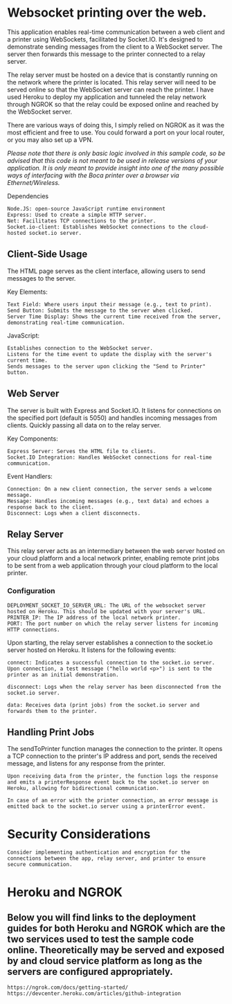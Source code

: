 # Websocket printing over the web.

This application enables real-time communication between a web client and a printer using WebSockets, facilitated by Socket.IO. It's designed to demonstrate sending messages from the client to a WebSocket server. The server then forwards this message to the printer connected to a relay server.

The relay server must be hosted on a device that is constantly running on the network where the printer is located. This relay server will need to be served online so that the WebSocket server can reach the printer. I have used Heroku to deploy my application and tunneled the relay network through NGROK so that the relay could be exposed online and reached by the WebSocket server.

There are various ways of doing this, I simply relied on NGROK as it was the most efficient and free to use. You could forward a port on your local router, or you may also set up a VPN.

*Please note that there is only basic logic involved in this sample code, so be advised that this code is not meant to be used in release versions of your application. It is only meant to provide insight into one of the many possible ways of interfacing with the Boca printer over a browser via Ethernet/Wireless.*

Dependencies

    Node.JS: open-source JavaScript runtime environment 
    Express: Used to create a simple HTTP server.
    Net: Facilitates TCP connections to the printer.
    Socket.io-client: Establishes WebSocket connections to the cloud-hosted socket.io server.

## Client-Side Usage

The HTML page serves as the client interface, allowing users to send messages to the server.

Key Elements:

    Text Field: Where users input their message (e.g., text to print).
    Send Button: Submits the message to the server when clicked.
    Server Time Display: Shows the current time received from the server, demonstrating real-time communication.

JavaScript:

    Establishes connection to the WebSocket server.
    Listens for the time event to update the display with the server's current time.
    Sends messages to the server upon clicking the "Send to Printer" button.

## Web Server

The server is built with Express and Socket.IO. It listens for connections on the specified port (default is 5050) and handles incoming messages from clients. Quickly passing all data on to the relay server.

Key Components:

    Express Server: Serves the HTML file to clients.
    Socket.IO Integration: Handles WebSocket connections for real-time communication.

Event Handlers:

    Connection: On a new client connection, the server sends a welcome message.
    Message: Handles incoming messages (e.g., text data) and echoes a response back to the client.
    Disconnect: Logs when a client disconnects.

## Relay Server

This relay server acts as an intermediary between the web server hosted on your cloud platform and a local network printer, enabling remote print jobs to be sent from a web application through your cloud platform to the local printer.

### Configuration

    DEPLOYMENT_SOCKET_IO_SERVER_URL: The URL of the websocket server hosted on Heroku. This should be updated with your server's URL.
    PRINTER_IP: The IP address of the local network printer.
    PORT: The port number on which the relay server listens for incoming HTTP connections.

Upon starting, the relay server establishes a connection to the socket.io server hosted on Heroku. It listens for the following events:

    connect: Indicates a successful connection to the socket.io server. Upon connection, a test message ("hello world <p>") is sent to the printer as an initial demonstration.

    disconnect: Logs when the relay server has been disconnected from the socket.io server.

    data: Receives data (print jobs) from the socket.io server and forwards them to the printer.

## Handling Print Jobs

The sendToPrinter function manages the connection to the printer. It opens a TCP connection to the printer's IP address and port, sends the received message, and listens for any response from the printer.

    Upon receiving data from the printer, the function logs the response and emits a printerResponse event back to the socket.io server on Heroku, allowing for bidirectional communication.

    In case of an error with the printer connection, an error message is emitted back to the socket.io server using a printerError event.


# Security Considerations

    Consider implementing authentication and encryption for the connections between the app, relay server, and printer to ensure secure communication. 

# Heroku and NGROK

## Below you will find links to the deployment guides for both Heroku and NGROK which are the two services used to test the sample code online. Theoretically may be served and exposed by and cloud service platform as long as the servers are configured appropriately.

    https://ngrok.com/docs/getting-started/
    https://devcenter.heroku.com/articles/github-integration

